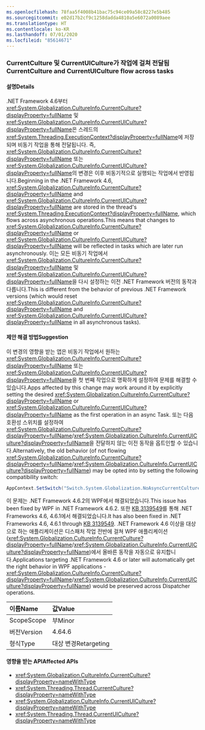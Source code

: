 ```yaml
---
ms.openlocfilehash: 78faa5f4008b41bac75c94ce09a58c8227e5b485
ms.sourcegitcommit: e02d17b2cf9c1258dadda4810a5e6072a0089aee
ms.translationtype: HT
ms.contentlocale: ko-KR
ms.lasthandoff: 07/01/2020
ms.locfileid: "85614671"
---
```

### <a name="currentculture-and-currentuiculture-flow-across-tasks"></a><span data-ttu-id="a2adc-101">CurrentCulture 및 CurrentUICulture가 작업에 걸쳐 전달됨</span><span class="sxs-lookup"><span data-stu-id="a2adc-101">CurrentCulture and CurrentUICulture flow across tasks</span></span>

#### <a name="details"></a><span data-ttu-id="a2adc-102">설명</span><span class="sxs-lookup"><span data-stu-id="a2adc-102">Details</span></span>

<span data-ttu-id="a2adc-103">.NET Framework 4.6부터 <xref:System.Globalization.CultureInfo.CurrentCulture?displayProperty=fullName> 및 <xref:System.Globalization.CultureInfo.CurrentUICulture?displayProperty=fullName>은 스레드의 <xref:System.Threading.ExecutionContext?displayProperty=fullName>에 저장되며 비동기 작업을 통해 전달됩니다. 즉, <xref:System.Globalization.CultureInfo.CurrentCulture?displayProperty=fullName> 또는 <xref:System.Globalization.CultureInfo.CurrentUICulture?displayProperty=fullName>의 변경은 이후 비동기적으로 실행되는 작업에서 반영됩니다.</span><span class="sxs-lookup"><span data-stu-id="a2adc-103">Beginning in the .NET Framework 4.6, <xref:System.Globalization.CultureInfo.CurrentCulture?displayProperty=fullName> and <xref:System.Globalization.CultureInfo.CurrentUICulture?displayProperty=fullName> are stored in the thread's <xref:System.Threading.ExecutionContext?displayProperty=fullName>, which flows across asynchronous operations.This means that changes to <xref:System.Globalization.CultureInfo.CurrentCulture?displayProperty=fullName> or <xref:System.Globalization.CultureInfo.CurrentUICulture?displayProperty=fullName> will be reflected in tasks which are later run asynchronously.</span></span> <span data-ttu-id="a2adc-104">이는 모든 비동기 작업에서 <xref:System.Globalization.CultureInfo.CurrentCulture?displayProperty=fullName> 및 <xref:System.Globalization.CultureInfo.CurrentUICulture?displayProperty=fullName>을 다시 설정하는 이전 .NET Framework 버전의 동작과 다릅니다.</span><span class="sxs-lookup"><span data-stu-id="a2adc-104">This is different from the behavior of previous .NET Framework versions (which would reset <xref:System.Globalization.CultureInfo.CurrentCulture?displayProperty=fullName> and <xref:System.Globalization.CultureInfo.CurrentUICulture?displayProperty=fullName> in all asynchronous tasks).</span></span>

#### <a name="suggestion"></a><span data-ttu-id="a2adc-105">제안 해결 방법</span><span class="sxs-lookup"><span data-stu-id="a2adc-105">Suggestion</span></span>

<span data-ttu-id="a2adc-106">이 변경의 영향을 받는 앱은 비동기 작업에서 원하는 <xref:System.Globalization.CultureInfo.CurrentCulture?displayProperty=fullName> 또는 <xref:System.Globalization.CultureInfo.CurrentUICulture?displayProperty=fullName>을 첫 번째 작업으로 명확하게 설정하여 문제를 해결할 수 있습니다.</span><span class="sxs-lookup"><span data-stu-id="a2adc-106">Apps affected by this change may work around it by explicitly setting the desired <xref:System.Globalization.CultureInfo.CurrentCulture?displayProperty=fullName> or <xref:System.Globalization.CultureInfo.CurrentUICulture?displayProperty=fullName> as the first operation in an async Task.</span></span> <span data-ttu-id="a2adc-107">또는 다음 호환성 스위치를 설정하여 <xref:System.Globalization.CultureInfo.CurrentCulture?displayProperty=fullName>/<xref:System.Globalization.CultureInfo.CurrentUICulture?displayProperty=fullName>을 전달하지 않는 이전 동작을 옵트인할 수 있습니다.</span><span class="sxs-lookup"><span data-stu-id="a2adc-107">Alternatively, the old behavior (of not flowing <xref:System.Globalization.CultureInfo.CurrentCulture?displayProperty=fullName>/<xref:System.Globalization.CultureInfo.CurrentUICulture?displayProperty=fullName>) may be opted into by setting the following compatibility switch:</span></span>

```csharp
AppContext.SetSwitch("Switch.System.Globalization.NoAsyncCurrentCulture", true);
```

<span data-ttu-id="a2adc-108">이 문제는 .NET Framework 4.6.2의 WPF에서 해결되었습니다.</span><span class="sxs-lookup"><span data-stu-id="a2adc-108">This issue has been fixed by WPF in .NET Framework 4.6.2.</span></span> <span data-ttu-id="a2adc-109">또한 [KB 3139549](https://support.microsoft.com/kb/3139549)를 통해 .NET Frameworks 4.6, 4.6.1에서 해결되었습니다.</span><span class="sxs-lookup"><span data-stu-id="a2adc-109">It has also been fixed in .NET Frameworks 4.6, 4.6.1 through [KB 3139549](https://support.microsoft.com/kb/3139549).</span></span> <span data-ttu-id="a2adc-110">.NET Framework 4.6 이상을 대상으로 하는 애플리케이션은 디스패처 작업 전반에 걸쳐 WPF 애플리케이션(<xref:System.Globalization.CultureInfo.CurrentCulture?displayProperty=fullName>/<xref:System.Globalization.CultureInfo.CurrentUICulture?displayProperty=fullName>)에서 올바른 동작을 자동으로 유지합니다.</span><span class="sxs-lookup"><span data-stu-id="a2adc-110">Applications targeting .NET Framework 4.6 or later will automatically get the right behavior in WPF applications - <xref:System.Globalization.CultureInfo.CurrentCulture?displayProperty=fullName>/<xref:System.Globalization.CultureInfo.CurrentUICulture?displayProperty=fullName>) would be preserved across Dispatcher operations.</span></span>

| <span data-ttu-id="a2adc-111">이름</span><span class="sxs-lookup"><span data-stu-id="a2adc-111">Name</span></span>    | <span data-ttu-id="a2adc-112">값</span><span class="sxs-lookup"><span data-stu-id="a2adc-112">Value</span></span>       |
|:--------|:------------|
| <span data-ttu-id="a2adc-113">Scope</span><span class="sxs-lookup"><span data-stu-id="a2adc-113">Scope</span></span>   | <span data-ttu-id="a2adc-114">부</span><span class="sxs-lookup"><span data-stu-id="a2adc-114">Minor</span></span>       |
| <span data-ttu-id="a2adc-115">버전</span><span class="sxs-lookup"><span data-stu-id="a2adc-115">Version</span></span> | <span data-ttu-id="a2adc-116">4.6</span><span class="sxs-lookup"><span data-stu-id="a2adc-116">4.6</span></span>         |
| <span data-ttu-id="a2adc-117">형식</span><span class="sxs-lookup"><span data-stu-id="a2adc-117">Type</span></span>    | <span data-ttu-id="a2adc-118">대상 변경</span><span class="sxs-lookup"><span data-stu-id="a2adc-118">Retargeting</span></span> |

#### <a name="affected-apis"></a><span data-ttu-id="a2adc-119">영향을 받는 API</span><span class="sxs-lookup"><span data-stu-id="a2adc-119">Affected APIs</span></span>

- <xref:System.Globalization.CultureInfo.CurrentCulture?displayProperty=nameWithType>
- <xref:System.Threading.Thread.CurrentCulture?displayProperty=nameWithType>
- <xref:System.Globalization.CultureInfo.CurrentUICulture?displayProperty=nameWithType>
- <xref:System.Threading.Thread.CurrentUICulture?displayProperty=nameWithType>
